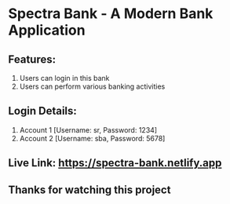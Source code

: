 # Spectra Bank - A Modern Bank Application

## Features:

1. Users can login in this bank
2. Users can perform various banking activities

## Login Details:

1. Account 1 [Username: sr, Password: 1234]
2. Account 2 [Username: sba, Password: 5678]

## Live Link: https://spectra-bank.netlify.app

## Thanks for watching this project

